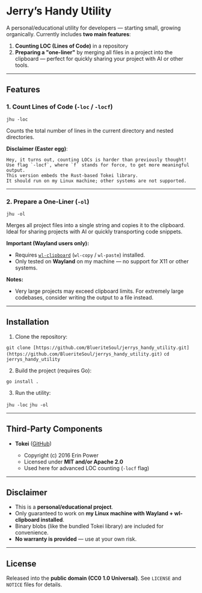 # Jerry’s Handy Utility

A personal/educational utility for developers — starting small, growing organically. Currently includes **two main features**:

1. **Counting LOC (Lines of Code)** in a repository
2. **Preparing a "one-liner"** by merging all files in a project into the clipboard — perfect for quickly sharing your project with AI or other tools.

---

## Features

### 1. Count Lines of Code (`-loc` / `-locf`)

``` jhu -loc ```

Counts the total number of lines in the current directory and nested directories.

**Disclaimer (Easter egg)**:

```
Hey, it turns out, counting LOCs is harder than previously thought!
Use flag `-locf`, where `f` stands for force, to get more meaningful output.
This version embeds the Rust-based Tokei library.
It should run on my Linux machine; other systems are not supported.
```

---

### 2. Prepare a One-Liner (`-ol`)

``` jhu -ol ```

Merges all project files into a single string and copies it to the clipboard. Ideal for sharing projects with AI or quickly transporting code snippets.

**Important (Wayland users only):**

* Requires [`wl-clipboard`](https://github.com/bugaevc/wl-clipboard) (`wl-copy` / `wl-paste`) installed.
* Only tested on **Wayland** on my machine — no support for X11 or other systems.

**Notes:**

* Very large projects may exceed clipboard limits. For extremely large codebases, consider writing the output to a file instead.

---

## Installation

1. Clone the repository:

``` git clone [https://github.com/BlueriteSoul/jerrys_handy_utility.git](https://github.com/BlueriteSoul/jerrys_handy_utility.git) ```
``` cd jerrys_handy_utility ```

2. Build the project (requires Go):

``` go install . ```

3. Run the utility:

``` jhu -loc ```
``` jhu -ol ```

---

## Third-Party Components

* **Tokei** ([GitHub](https://github.com/XAMPPRocky/tokei))

  * Copyright (c) 2016 Erin Power
  * Licensed under **MIT and/or Apache 2.0**
  * Used here for advanced LOC counting (`-locf` flag)

---

## Disclaimer

* This is a **personal/educational project**.
* Only guaranteed to work on **my Linux machine with Wayland + wl-clipboard installed**.
* Binary blobs (like the bundled Tokei library) are included for convenience.
* **No warranty is provided** — use at your own risk.

---

## License

Released into the **public domain (CC0 1.0 Universal)**. See `LICENSE` and `NOTICE` files for details.
